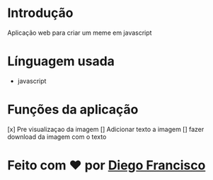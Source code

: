 # Introdução
Aplicação web para criar um meme em javascript

# Línguagem usada 

- javascript

# Funções da aplicação

[x] Pre visualizaçao da imagem 
[] Adicionar texto a imagem
[] fazer download da imagem com o texto

# Feito com ❤️ por [Diego Francisco](https://github.com/Diego4x)